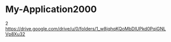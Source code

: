 # My-Application2000
2
https://drive.google.com/drive/u/0/folders/1_w8jqhqKQoMbDlUPkd0PqiGNLVp8Xu32 
